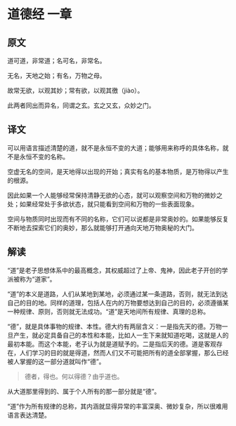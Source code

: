 # 道德经 一章

## 原文

道可道，非常道；名可名，非常名。

无名，天地之始；有名，万物之母。

故常无欲，以观其妙；常有欲，以观其徼（jiào）。

此两者同出而异名，同谓之玄。玄之又玄，众妙之门。

## 译文

可以用语言描述清楚的道，就不是永恒不变的大道；能够用来称呼的具体名称，就不是永恒不变的名称。

空虚无名的空间，是天地得以出现的开始；真实有名的基本物质，是万物得以产生的根源。

因此如果一个人能够经常保持清静无欲的心态，就可以观察空间和万物的微妙之处；如果经常处于多欲状态，就只能看到空间和万物的一些表面现象。

空间与物质同时出现而有不同的名称，它们可以说都是非常奥妙的。如果能够反复不断地去探索它们的奥妙，那么就能够打开通向天地万物奥秘的大门。

## 解读

“道”是老子思想体系中的最高概念，其权威超过了上帝、鬼神，因此老子开创的学派被称为“道家”。

“道”的本义是道路，人们从某地到某地，必须通过某一条道路，否则，就无法到达自己的目的地。同样的道理，包括人在内的万物要想达到自己的目的，必须遵循某一种规律、原则，否则就无法成功。“道”是天地间所有规律、真理的总称。

“德”，就是具体事物的规律、本性。德大约有两层含义：一是指先天的德。万物一旦产生，就必定具备自己的本性和本能，比如人一生下来就知道吃喝，这就是人的最初本能。而这个本能，老子认为就是道赋予的。二是指后天的德。道是客观存在，人们学习的目的就是得道，然而人们又不可能把所有的道全部掌握，那么已经被人掌握的这一部分道就叫作“德”。

> 德者，得也。何以得德？由乎道也。

从大道那里得到的、属于个人所有的那一部分就是“德”。

“道”作为所有规律的总称，其内涵就显得异常的丰富深奥、微妙复杂，所以很难用语言表达清楚。